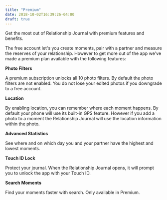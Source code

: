 ```yaml
---
title: "Premium"
date: 2018-10-02T16:39:26-04:00
draft: true
---
```


Get the most out of Relationship Journal with premium features and benefits.

The free account let's you create moments, pair with a partner and measure the reserves of your relationship. However to get more out of the app we've made a premium plan available with the following features:

**Photo Filters**

A premium subscription unlocks all 10 photo filters. By default the photo filters are not enabled. You do not lose your edited photos if you downgrade to a free account.

**Location**

By enabling location, you can remember where each moment happens. By default your phone will use its built-in GPS feature. However if you add a photo to a moment the Relationship Journal will use the location information within the photo.

**Advanced Statistics**

See where and on which day you and your partner have the highest and lowest moments.

**Touch ID Lock**

Protect your journal. When the Relationship Journal opens, it will prompt you to unlock the app with your Touch ID.

**Search Moments**

Find your moments faster with search. Only available in Premium.